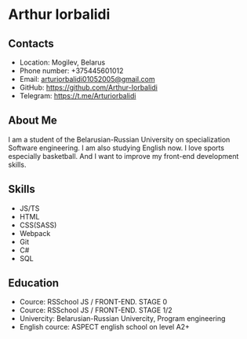 # Arthur Iorbalidi

## Contacts

* Location: Mogilev, Belarus
* Phone number: +375445601012
* Email: arturiorbalidi01052005@gmail.com
* GitHub: https://github.com/Arthur-Iorbalidi
* Telegram: https://t.me/Arturiorbalidi
## About Me

I am a student of the Belarusian-Russian University on specialization Software engineering. I am also studying English now. I love sports especially basketball. And I want to improve my front-end development skills.

## Skills

* JS/TS
* HTML
* CSS(SASS)
* Webpack
* Git
* C#
* SQL

## Education

* Cource: RSSchool JS / FRONT-END. STAGE 0
* Cource: RSSchool JS / FRONT-END. STAGE 1/2
* Univercity: Belarusian-Russian Univercity, Program engineering
* English cource: ASPECT english school on level A2+

